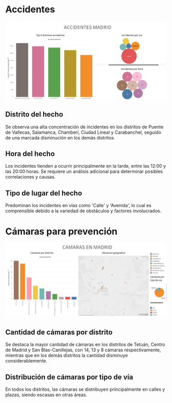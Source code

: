 # Accidentes

![Imagen: Accidentes en Madrid](./accidentes_madrid.png)

## Distrito del hecho

Se observa una alta concentración de incidentes en los distritos de Puente de Vallecas, Salamanca, Chamberí, Ciudad Lineal y Carabanchel, seguido de una marcada disminución en los demás distritos.

## Hora del hecho

Los incidentes tienden a ocurrir principalmente en la tarde, entre las 12:00 y las 20:00 horas. Se requiere un análisis adicional para determinar posibles correlaciones y causas.

## Tipo de lugar del hecho

Predominan los incidentes en vías como 'Calle' y 'Avenida', lo cual es comprensible debido a la variedad de obstáculos y factores involucrados.

# Cámaras para prevención

![Cámaras en Madrid, España](./camaras_madrid.png)

## Cantidad de cámaras por distrito

Se destaca la mayor cantidad de cámaras en los distritos de Tetuán, Centro de Madrid y San Blas-Canillejas, con 14, 13 y 8 cámaras respectivamente, mientras que en los demás distritos la cantidad disminuye considerablemente.

## Distribución de cámaras por tipo de vía

En todos los distritos, las cámaras se distribuyen principalmente en calles y plazas, siendo escasas en otras áreas.
